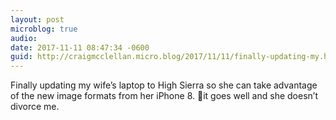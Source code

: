 ```yaml
---
layout: post
microblog: true
audio: 
date: 2017-11-11 08:47:34 -0600
guid: http://craigmcclellan.micro.blog/2017/11/11/finally-updating-my.html
---
```

Finally updating my wife’s laptop to High Sierra so she can take advantage of the new image formats from her iPhone 8. 🤞it goes well and she doesn’t divorce me.
